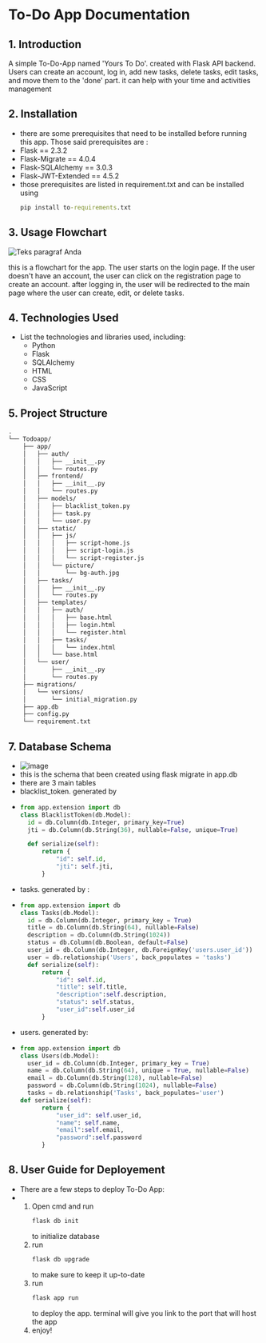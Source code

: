 
# To-Do App Documentation

## 1. Introduction
A simple To-Do-App named 'Yours To Do'. created with Flask API backend. Users can create an account, log in, add new tasks, delete tasks, edit tasks, and move them to the 'done' part. it can help with your time and activities management

## 2. Installation
- there are some prerequisites that need to be installed before running this app. Those said prerequisites are :
- Flask == 2.3.2
- Flask-Migrate == 4.0.4
- Flask-SQLAlchemy == 3.0.3
- Flask-JWT-Extended == 4.5.2
- those prerequisites are listed in requirement.txt and can be installed using
  ```cmd
  pip install to-requirements.txt
  ```

## 3. Usage Flowchart
![Teks paragraf Anda](https://github.com/frhnkl/ToDoApp-Webdev/assets/125452431/ee466e40-96ff-4c84-ac22-9e22e979acec)

this is a flowchart for the app. The user starts on the login page. If the user doesn't have an account, the user can click on the registration page to create an account. after logging in, the user will be redirected to the main page where the user can create, edit, or delete tasks.


## 4. Technologies Used
- List the technologies and libraries used, including:
  - Python
  - Flask
  - SQLAlchemy
  - HTML
  - CSS
  - JavaScript

## 5. Project Structure
```txt
.
└── Todoapp/
    ├── app/
    │   ├── auth/
    │   │   ├── __init__.py
    │   │   └── routes.py
    │   ├── frontend/
    │   │   ├── __init__.py
    │   │   └── routes.py
    │   ├── models/
    │   │   ├── blacklist_token.py
    │   │   ├── task.py
    │   │   └── user.py
    │   ├── static/
    │   │   ├── js/
    │   │   │   ├── script-home.js
    │   │   │   ├── script-login.js
    │   │   │   └── script-register.js
    │   │   └── picture/
    │   │       └── bg-auth.jpg
    │   ├── tasks/
    │   │   ├── __init__.py
    │   │   └── routes.py
    │   ├── templates/
    │   │   ├── auth/
    │   │   │   ├── base.html
    │   │   │   ├── login.html
    │   │   │   └── register.html
    │   │   ├── tasks/
    │   │   │   └── index.html
    │   │   └── base.html
    │   └── user/
    │       ├── __init__.py
    │       └── routes.py
    ├── migrations/
    │   └── versions/
    │       └── initial_migration.py
    ├── app.db
    ├── config.py
    └── requirement.txt
```
## 7. Database Schema
- ![image](https://github.com/frhnkl/ToDoApp-Webdev/assets/125452431/d821b0a3-ab6f-4c57-b81e-f2bf775c47a8)
- this is the schema that been created using flask migrate in app.db
- there are 3 main tables
- blacklist_token. generated by
- ```python
  from app.extension import db
  class BlacklistToken(db.Model):
    id = db.Column(db.Integer, primary_key=True)
    jti = db.Column(db.String(36), nullable=False, unique=True)

    def serialize(self): 
        return {
            "id": self.id,
            "jti": self.jti,
        }
  ```
- tasks. generated by :
- ```python
  from app.extension import db
  class Tasks(db.Model):
    id = db.Column(db.Integer, primary_key = True)
    title = db.Column(db.String(64), nullable=False)
    description = db.Column(db.String(1024))
    status = db.Column(db.Boolean, default=False)
    user_id = db.Column(db.Integer, db.ForeignKey('users.user_id'))
    user = db.relationship('Users', back_populates = 'tasks')
    def serialize(self): 
        return {
            "id": self.id,
            "title": self.title,
            "description":self.description,
            "status": self.status,
            "user_id":self.user_id
        }
  ```
- users. generated by:
- ```python
  from app.extension import db
  class Users(db.Model):
    user_id = db.Column(db.Integer, primary_key = True)
    name = db.Column(db.String(64), unique = True, nullable=False)
    email = db.Column(db.String(128), nullable=False)
    password = db.Column(db.String(1024), nullable=False)
    tasks = db.relationship('Tasks', back_populates='user')
  def serialize(self): 
        return {
            "user_id": self.user_id,
            "name": self.name,
            "email":self.email,
            "password":self.password
        }
  ```

## 8. User Guide for Deployement
- There are a few steps to deploy To-Do App:
- 1. Open cmd and run
     ```cmd
     flask db init
     ```
     to initialize database
  2. run
     ```cmd
     flask db upgrade
     ```
     to make sure to keep it up-to-date
  3. run
     ```cmd
     flask app run
     ```
     to deploy the app. terminal will give you link to the port that will host the app
  4. enjoy!




